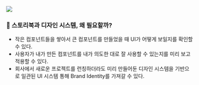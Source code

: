 <img src="https://github.com/JeongwooHam/Playground/assets/123251211/0a8fdd71-5b7d-4613-8f33-b5cc6ed569b3"/>

### 🤔 스토리북과 디자인 시스템, 왜 필요할까?

- 작은 컴포넌트들을 쌓아서 큰 컴포넌트를 만들었을 때 UI가 어떻게 보일지를 확인할 수 있다.
- 사용자가 내가 만든 컴포넌트를 내가 의도한 대로 잘 사용할 수 있는지를 미리 보고 적용할 수 있다.
- 회사에서 새로운 프로젝트를 런칭하더라도 미리 만들어둔 디자인 시스템을 기반으로 일관된 UI 시스템 통해 Brand Identity를 가져갈 수 있다.
